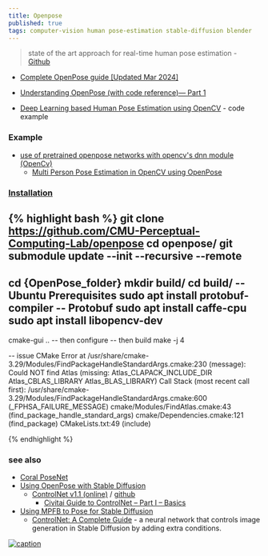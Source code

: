 ```yaml
---
title: Openpose
published: true
tags: computer-vision human pose-estimation stable-diffusion blender
---
```

>  state of the art approach for real-time human pose estimation - [Github](https://github.com/CMU-Perceptual-Computing-Lab/openpose)

- [Complete OpenPose guide [Updated Mar 2024]](https://www.ikomia.ai/blog/complete-openpose-guide)
- [Understanding OpenPose (with code reference)— Part 1](https://medium.com/analytics-vidhya/understanding-openpose-with-code-reference-part-1-b515ba0bbc73)

- [Deep Learning based Human Pose Estimation using OpenCV](https://learnopencv.com/deep-learning-based-human-pose-estimation-using-opencv-cpp-python/) - code example

### Example
- [use of pretrained openpose networks with opencv's dnn module (OpenCv)](https://docs.opencv.org/4.x/d7/d4f/samples_2dnn_2openpose_8cpp-example.html)
	- [Multi Person Pose Estimation in OpenCV using OpenPose](https://learnopencv.com/multi-person-pose-estimation-in-opencv-using-openpose/)
    
### [Installation](https://github.com/CMU-Perceptual-Computing-Lab/openpose/blob/master/doc/installation/0_index.md#openpose-doc---installation)

{% highlight bash %}
git clone https://github.com/CMU-Perceptual-Computing-Lab/openpose
cd openpose/
git submodule update --init --recursive --remote
--
cd {OpenPose_folder}
mkdir build/
cd build/
-- Ubuntu Prerequisites
sudo apt install protobuf-compiler -- Protobuf
sudo apt install caffe-cpu
sudo apt install libopencv-dev
--
cmake-gui ..
-- then configure
-- then build
make -j 4

-- issue
CMake Error at /usr/share/cmake-3.29/Modules/FindPackageHandleStandardArgs.cmake:230 (message):
  Could NOT find Atlas (missing: Atlas_CLAPACK_INCLUDE_DIR
  Atlas_CBLAS_LIBRARY Atlas_BLAS_LIBRARY)
Call Stack (most recent call first):
  /usr/share/cmake-3.29/Modules/FindPackageHandleStandardArgs.cmake:600 (_FPHSA_FAILURE_MESSAGE)
  cmake/Modules/FindAtlas.cmake:43 (find_package_handle_standard_args)
  cmake/Dependencies.cmake:121 (find_package)
  CMakeLists.txt:49 (include)

{% endhighlight %}

### see also
- [Coral PoseNet](https://github.com/google-coral/project-posenet?tab=readme-ov-file#coral-posenet)
- [Using OpenPose with Stable Diffusion](https://machinelearningmastery.com/openpose-with-stable-diffusion/)
	- [ControlNet v1.1 (online)](https://hysts-controlnet-v1-1.hf.space/?__theme=light) / [github](https://github.com/lllyasviel/ControlNet)
    	- [Civitai Guide to ControlNet – Part I – Basics](https://education.civitai.com/civitai-guide-to-controlnet/)
- [Using MPFB to Pose for Stable Diffusion](https://static.makehumancommunity.org/mpfb/docs/openpose.html)
	- [ControlNet: A Complete Guide](https://stable-diffusion-art.com/controlnet/) - a neural network that controls image generation in Stable Diffusion by adding extra conditions.

[![caption](https://assets-global.website-files.com/645cec60ffb18d5ebb37da4b/655f6bd3bebc9ae6340764a7_openpose_base.jpg)](https://www.ikomia.ai/blog/complete-openpose-guide)
